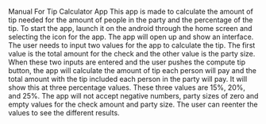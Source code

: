 Manual For Tip Calculator App
This app is made to calculate the amount of tip needed for the amount of people in the party and the percentage of the tip. To start the app, launch it on the android through the home screen and selecting the icon for the app. The app will open up and show an interface. The user needs to input two values for the app to calculate the tip. The first value is the total amount for the check and the other value is the party size. When these two inputs are entered and the user pushes the compute tip button, the app will calculate the amount of tip each person will pay and the total amount with the tip included each person in the party will pay. It will show this at three percentage values. These three values are 15%, 20%, and 25%. The app will not accept negative numbers, party sizes of zero and empty values for the check amount and party size. The user can reenter the values to see the different results. 
